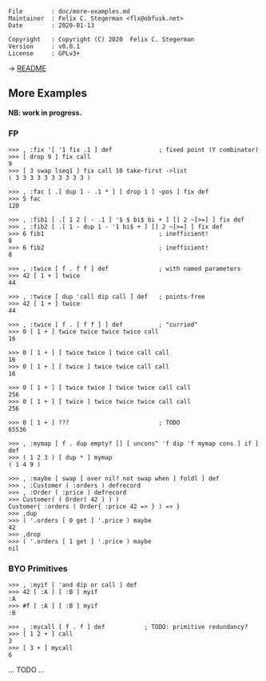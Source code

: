 <!-- {{{1 -->

    File        : doc/more-examples.md
    Maintainer  : Felix C. Stegerman <flx@obfusk.net>
    Date        : 2020-01-13

    Copyright   : Copyright (C) 2020  Felix C. Stegerman
    Version     : v0.0.1
    License     : GPLv3+

<!-- }}}1 -->

→ [README](../README.md)

## More Examples

**NB: work in progress.**

### FP

```koneko
>>> , :fix '[ '1 fix .1 ] def             ; fixed point (Y combinator)
>>> [ drop 9 ] fix call
9
>>> [ 3 swap lseq1 ] fix call 10 take-first ->list
( 3 3 3 3 3 3 3 3 3 3 )

>>> , :fac [ .[ dup 1 - .1 * ] [ drop 1 ] ~pos ] fix def
>>> 5 fac
120

>>> , :fib1 [ .[ 1 2 [ - .1 ] '$ $ bi$ bi + ] [] 2 ~[>=] ] fix def
>>> , :fib2 [ .[ 1 - dup 1 - '1 bi$ + ] [] 2 ~[>=] ] fix def
>>> 6 fib1                                ; inefficient!
8
>>> 6 fib2                                ; inefficient!
8
```

```koneko
>>> , :twice [ f . f f ] def              ; with named parameters
>>> 42 [ 1 + ] twice
44
```

```koneko
>>> , :twice [ dup 'call dip call ] def   ; points-free
>>> 42 [ 1 + ] twice
44
```

```koneko
>>> , :twice [ f . [ f f ] ] def          ; "curried"
>>> 0 [ 1 + ] twice twice twice twice call
16

>>> 0 [ 1 + ] [ twice twice ] twice call call
16
>>> 0 [ 1 + ] [ twice ] twice twice call call
16

>>> 0 [ 1 + ] [ twice twice ] twice twice call call
256
>>> 0 [ 1 + ] [ twice ] twice twice twice call call
256
```

```
>>> 0 [ 1 + ] ???                         ; TODO
65536
```

```koneko
>>> , :mymap [ f . dup empty? [] [ uncons^ 'f dip 'f mymap cons ] if ] def
>>> ( 1 2 3 ) [ dup * ] mymap
( 1 4 9 )
```

```koneko
>>> , :maybe [ swap [ over nil? not swap when ] foldl ] def
>>> , :Customer ( :orders ) defrecord
>>> , :Order ( :price ) defrecord
>>> Customer( ( Order( 42 ) ) )
Customer{ :orders ( Order{ :price 42 => } ) => }
>>> ,dup
>>> ( '.orders [ 0 get ] '.price ) maybe
42
>>> ,drop
>>> ( '.orders [ 1 get ] '.price ) maybe
nil
```

### BYO Primitives

```koneko
>>> , :myif [ 'and dip or call ] def
>>> 42 [ :A ] [ :B ] myif
:A
>>> #f [ :A ] [ :B ] myif
:B
```

```koneko
>>> , :mycall [ f . f ] def           ; TODO: primitive redundancy?
>>> [ 1 2 + ] call
3
>>> [ 3 + ] mycall
6
```

... TODO ...

<!-- vim: set tw=70 sw=2 sts=2 et fdm=marker : -->
